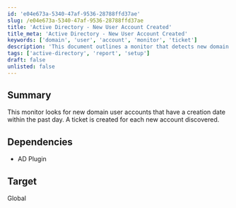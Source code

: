 ```yaml
---
id: 'e04e673a-5340-47af-9536-28788ffd37ae'
slug: /e04e673a-5340-47af-9536-28788ffd37ae
title: 'Active Directory - New User Account Created'
title_meta: 'Active Directory - New User Account Created'
keywords: ['domain', 'user', 'account', 'monitor', 'ticket']
description: 'This document outlines a monitor that detects new domain user accounts created within the last day, automatically generating a ticket for each new account found. It requires the AD Plugin and targets a global scope.'
tags: ['active-directory', 'report', 'setup']
draft: false
unlisted: false
---
```


## Summary

This monitor looks for new domain user accounts that have a creation date within the past day. A ticket is created for each new account discovered.

## Dependencies

- AD Plugin

## Target

Global